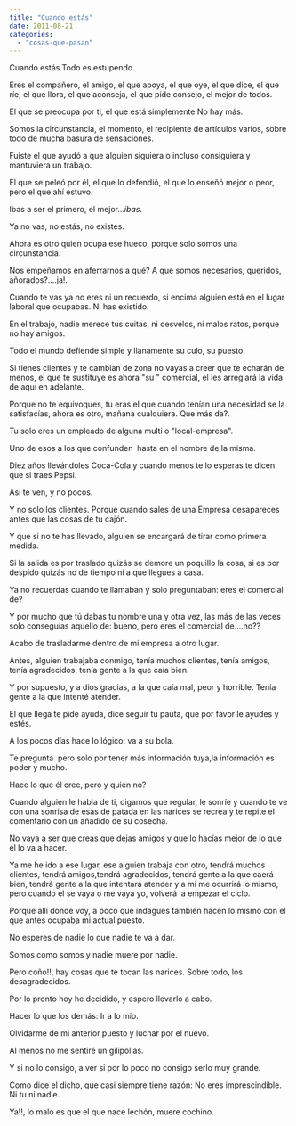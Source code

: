 ```yaml
---
title: "Cuando estás"
date: 2011-08-21
categories: 
  - "cosas-que-pasan"
---
```


Cuando estás.Todo es estupendo. 

Eres el compañero, el amigo, el que apoya, el que oye, el que dice, el que ríe, el que llora, el que aconseja, el que pide consejo, el mejor de todos. 

El que se preocupa por ti, el que está simplemente.No hay más. 

Somos la circunstancia, el momento, el recipiente de artículos varios, sobre todo de mucha basura de sensaciones. 

Fuiste el que ayudó a que alguien siguiera o incluso consiguiera y mantuviera un trabajo. 

El que se peleó por él, el que lo defendió, el que lo enseñó mejor o peor, pero el que ahí estuvo. 

Ibas a ser el primero, el mejor...*ibas*. 

Ya no vas, no estás, no existes. 

Ahora es otro quien ocupa ese hueco, porque solo somos una circunstancia. 

Nos empeñamos en aferrarnos a qué? A que somos necesarios, queridos, añorados?....ja!. 

Cuando te vas ya no eres ni un recuerdo, si encima alguien está en el lugar laboral que ocupabas. Ni has existido. 

En el trabajo, nadie merece tus cuitas, ni desvelos, ni malos ratos, porque no hay amigos.

Todo el mundo defiende simple y llanamente su culo, su puesto. 

Si tienes clientes y te cambian de zona no vayas a creer que te echarán de menos, el que te sustituye es ahora "su " comercial, el les arreglará la vida de aquí en adelante. 

Porque no te equivoques, tu eras el que cuando tenían una necesidad se la satisfacías, ahora es otro, mañana cualquiera. Que más da?. 

Tu solo eres un empleado de alguna multi o "local-empresa".

Uno de esos a los que confunden  hasta en el nombre de la misma.

Diez años llevándoles Coca-Cola y cuando menos te lo esperas te dicen que si traes Pepsi.

Así te ven, y no pocos. 

Y no solo los clientes. Porque cuando sales de una Empresa desapareces antes que las cosas de tu cajón.

Y que si no te has llevado, alguien se encargará de tirar como primera medida. 

Si la salida es por traslado quizás se demore un poquillo la cosa, si es por despido quizás no de tiempo ni a que llegues a casa.

Ya no recuerdas cuando te llamaban y solo preguntaban: eres el comercial de? 

Y por mucho que tú dabas tu nombre una y otra vez, las más de las veces solo conseguías aquello de: bueno, pero eres el comercial de….no??

Acabo de trasladarme dentro de mi empresa a otro lugar. 

Antes, alguien trabajaba conmigo, tenía muchos clientes, tenía amigos, tenía agradecidos, tenía gente a la que caía bien.

Y por supuesto, y a dios gracias, a la que caía mal, peor y horrible. Tenía gente a la que intenté atender. 

El que llega te pide ayuda, dice seguir tu pauta, que por favor le ayudes y estés.

A los pocos días hace lo lógico: va a su bola.

Te pregunta  pero solo por tener más información tuya,la información es poder y mucho.

Hace lo que él cree, pero y quién no? 

Cuando alguien le habla de ti, digamos que regular, le sonríe y cuando te ve con una sonrisa de esas de patada en las narices se recrea y te repite el comentario con un añadido de su cosecha.

No vaya a ser que creas que dejas amigos y que lo hacías mejor de lo que él lo va a hacer. 

Ya me he ido a ese lugar, ese alguien trabaja con otro, tendrá muchos clientes, tendrá amigos,tendrá agradecidos, tendrá gente a la que caerá bien, tendrá gente a la que intentará atender y a mi me ocurrirá lo mismo, pero cuando el se vaya o me vaya yo, volverá  a empezar el ciclo. 

Porque allí donde voy, a poco que indagues también hacen lo mismo con el que antes ocupaba mi actual puesto.

No esperes de nadie lo que nadie te va a dar.

Somos como somos y nadie muere por nadie. 

Pero coño!!, hay cosas que te tocan las narices. Sobre todo, los desagradecidos. 

Por lo pronto hoy he decidido, y espero llevarlo a cabo. 

Hacer lo que los demás: Ir a lo mío.

Olvidarme de mi anterior puesto y luchar por el nuevo.

Al menos no me sentiré un gilipollas.

Y si no lo consigo, a ver si por lo poco no consigo serlo muy grande.

Como dice el dicho, que casi siempre tiene razón: No eres imprescindible. Ni tu ni nadie.

Ya!!, lo malo es que el que nace lechón, muere cochino.
